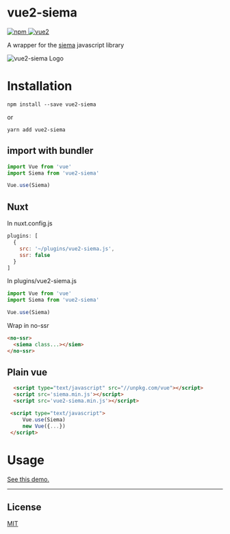 # vue2-siema

[![npm](https://img.shields.io/npm/v/vue2-siema.svg)
![vue2](https://img.shields.io/badge/vue-2.x-brightgreen.svg)](https://vuejs.org/)

A wrapper for the [siema](https://pawelgrzybek.com/siema/) javascript library

![vue2-siema Logo](https://sainf.github.io/vue2siema/vue2siema.png)



# Installation

```
npm install --save vue2-siema
```
or
```
yarn add vue2-siema
```


## import with bundler

```javascript
import Vue from 'vue'
import Siema from 'vue2-siema'

Vue.use(Siema)

```

## Nuxt

In nuxt.config.js

```javascript
plugins: [
  {
    src: '~/plugins/vue2-siema.js',
    ssr: false
  }
]
```
In plugins/vue2-siema.js
```javascript
import Vue from 'vue'
import Siema from 'vue2-siema'

Vue.use(Siema)
```

Wrap in no-ssr
```html
<no-ssr>
  <siema class...></siem>
</no-ssr>
```

## Plain vue
```html
  <script type="text/javascript" src="//unpkg.com/vue"></script>
  <script src='siema.min.js'></script>
  <script src='vue2-siema.min.js'></script>
```

 ```html
  <script type="text/javascript">
      Vue.use(Siema)
      new Vue({...})
  </script>

```


# Usage

[See this demo.](https://sainf.github.io/vue2siema/) 

---

## License

[MIT](http://opensource.org/licenses/MIT)
